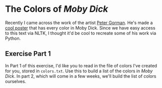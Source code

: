 # The Colors of _Moby Dick_

Recently I came across the work of the artist [Peter Gorman](https://www.barelymaps.com/about). He's 
made a [cool poster](https://www.etsy.com/listing/791675598/every-color-in-moby-dick-poster)
that has every color in Moby Dick. Since we have easy access to this text 
via NLTK, I thought it'd be cool to recreate some of his work via Python. 

## Exercise Part 1

In Part 1 of this exercise, I'd like you to read in the file of colors I've created for you, 
stored in `colors.txt`. Use this to build a list of the colors in _Moby Dick_. In part 2, 
which will come in a few weeks, we'll build the list of colors ourselves. 


